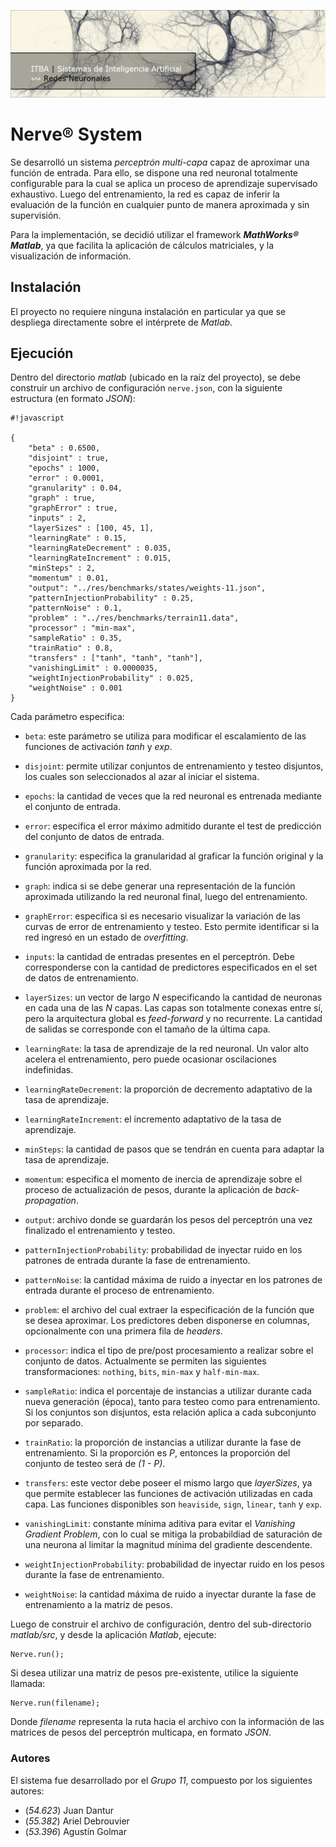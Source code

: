![...](res/images/header.jpg)

# Nerve® System

Se desarrolló un sistema _perceptrón multi-capa_ capaz de aproximar una
función de entrada. Para ello, se dispone una red neuronal totalmente
configurable para la cual se aplica un proceso de aprendizaje supervisado
exhaustivo. Luego del entrenamiento, la red es capaz de inferir la evaluación
de la función en cualquier punto de manera aproximada y sin supervisión.

Para la implementación, se decidió utilizar el framework
**_MathWorks® Matlab_**, ya que facilita la aplicación de cálculos
matriciales, y la visualización de información.

## Instalación

El proyecto no requiere ninguna instalación en particular ya que se despliega
directamente sobre el intérprete de _Matlab_.

## Ejecución

Dentro del directorio *matlab* (ubicado en la raíz del proyecto), se debe
construir un archivo de configuración `nerve.json`, con la siguiente
estructura (en formato _JSON_):

```
#!javascript

{
	"beta" : 0.6500,
	"disjoint" : true,
	"epochs" : 1000,
	"error" : 0.0001,
	"granularity" : 0.04,
	"graph" : true,
	"graphError" : true,
	"inputs" : 2,
	"layerSizes" : [100, 45, 1],
	"learningRate" : 0.15,
	"learningRateDecrement" : 0.035,
	"learningRateIncrement" : 0.015,
	"minSteps" : 2,
	"momentum" : 0.01,
	"output": "../res/benchmarks/states/weights-11.json",
	"patternInjectionProbability" : 0.25,
	"patternNoise" : 0.1,
	"problem" : "../res/benchmarks/terrain11.data",
	"processor" : "min-max",
	"sampleRatio" : 0.35,
	"trainRatio" : 0.8,
	"transfers" : ["tanh", "tanh", "tanh"],
	"vanishingLimit" : 0.0000035,
	"weightInjectionProbability" : 0.025,
	"weightNoise" : 0.001
}

```

Cada parámetro especifica:

* `beta`: este parámetro se utiliza para modificar el escalamiento de las
funciones de activación _tanh_ y _exp_.

* `disjoint`: permite utilizar conjuntos de entrenamiento y testeo disjuntos,
los cuales son seleccionados al azar al iniciar el sistema.

* `epochs`: la cantidad de veces que la red neuronal es entrenada mediante el
conjunto de entrada.

* `error`: especifica el error máximo admitido durante el test de predicción
del conjunto de datos de entrada.

* `granularity`: especifica la granularidad al graficar la función original y
la función aproximada por la red.

* `graph`: indica si se debe generar una representación de la función
aproximada utilizando la red neuronal final, luego del entrenamiento.

* `graphError`: especifica si es necesario visualizar la variación de las
curvas de error de entrenamiento y testeo. Esto permite identificar si la red
ingresó en un estado de _overfitting_.

* `inputs`: la cantidad de entradas presentes en el perceptrón. Debe
corresponderse con la cantidad de predictores especificados en el set de datos
de entrenamiento.

* `layerSizes`: un vector de largo _N_ especificando la cantidad de neuronas
en cada una de las _N_ capas. Las capas son totalmente conexas entre sí, pero
la arquitectura global es _feed-forward_ y no recurrente. La cantidad de
salidas se corresponde con el tamaño de la última capa.

* `learningRate`: la tasa de aprendizaje de la red neuronal. Un valor alto
acelera el entrenamiento, pero puede ocasionar oscilaciones indefinidas.

* `learningRateDecrement`: la proporción de decremento adaptativo de la tasa
de aprendizaje.

* `learningRateIncrement`: el incremento adaptativo de la tasa de aprendizaje.

* `minSteps`: la cantidad de pasos que se tendrán en cuenta para adaptar la
tasa de aprendizaje.

* `momentum`: especifica el momento de inercia de aprendizaje sobre el proceso
de actualización de pesos, durante la aplicación de _back-propagation_.

* `output`: archivo donde se guardarán los pesos del perceptrón una vez
finalizado el entrenamiento y testeo.

* `patternInjectionProbability`: probabilidad de inyectar ruido en los patrones de
entrada durante la fase de entrenamiento.

* `patternNoise`: la cantidad máxima de ruido a inyectar en los patrones de
entrada durante el proceso de entrenamiento.

* `problem`: el archivo del cual extraer la especificación de la función que
se desea aproximar. Los predictores deben disponerse en columnas,
opcionalmente con una primera fila de _headers_.

* `processor`: indica el tipo de pre/post procesamiento a realizar sobre el
conjunto de datos. Actualmente se permiten las siguientes transformaciones:
`nothing`, `bits`, `min-max` y `half-min-max`.

* `sampleRatio`: indica el porcentaje de instancias a utilizar durante cada
nueva generación (época), tanto para testeo como para entrenamiento. Si los
conjuntos son disjuntos, esta relación aplica a cada subconjunto por separado.

* `trainRatio`: la proporción de instancias a utilizar durante la fase de
entrenamiento. Si la proporción es _P_, entonces la proporción del conjunto de
testeo será de _(1 - P)_.

* `transfers`: este vector debe poseer el mismo largo que _layerSizes_, ya que
permite establecer las funciones de activación utilizadas en cada capa. Las
funciones disponibles son `heaviside`, `sign`, `linear`, `tanh` y `exp`.

* `vanishingLimit`: constante mínima aditiva para evitar el
_Vanishing Gradient Problem_, con lo cual se mitiga la probabildiad de
saturación de una neurona al limitar la magnitud mínima del gradiente
descendente.

* `weightInjectionProbability`: probabilidad de inyectar ruido en los pesos durante
 la fase de entrenamiento.

* `weightNoise`: la cantidad máxima de ruido a inyectar durante la fase de entrenamiento 
a la matriz de pesos.

Luego de construir el archivo de configuración, dentro del sub-directorio
*matlab/src*, y desde la aplicación _Matlab_, ejecute:

	Nerve.run();

Si desea utilizar una matriz de pesos pre-existente, utilice la siguiente
llamada:

	Nerve.run(filename);

Donde _filename_ representa la ruta hacia el archivo con la información de las
matrices de pesos del perceptrón multicapa, en formato _JSON_.

### Autores

El sistema fue desarrollado por el _Grupo 11_, compuesto por los siguientes
autores:

* (*54.623*) Juan Dantur
* (*55.382*) Ariel Debrouvier
* (*53.396*) Agustín Golmar
